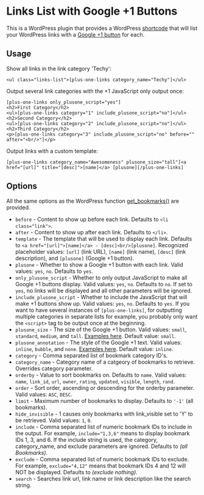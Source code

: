 Links List with Google +1 Buttons
===
This is a WordPress plugin that provides a WordPress [shortcode](http://codex.wordpress.org/Shortcode) that will list your WordPress links with a [Google +1 button](http://www.google.com/+1/button/) for each.

Usage
--
Show all links in the link category 'Techy':

    <ul class="links-list">[plus-one-links category_name="Techy"]</ul>

Output several link categories with the +1 JavaScript only output once:

    [plus-one-links only_plusone_script="yes"]
    <h2>First Category</h2>
    <ul>[plus-one-links category="1" include_plusone_script="no"]</ul>
    <h2>Second Category</h2>
    <ul>[plus-one-links category="2" include_plusone_script="no"]</ul>
    <h2>Third Category</h2>
    <p>[plus-one-links category="3" include_plusone_script="no" before="" after="<br/>"]</p>

Output links with a custom template:

    [plus-one-links category_name="Awesomeness" plusone_size="tall"]<a href="[url]" title="[desc]">[name]</a> [plusone][/plus-one-links]

Options
--
All the same options as the WordPress function [get_bookmarks()](http://codex.wordpress.org/Function_Reference/get_bookmarks) are provided.

- `before` - Content to show up before each link.  Defaults to `<li class="link">`.
- `after` - Content to show up after each link.  Defaults to `</li>`.
- `template` - The template that will be used to display each link.  Defaults to `<a href="[url]">[name]</a> - [desc]<br/>[plusone]`.  Recognized placeholder values:  `[url]` (link URL), `[name]` (link name), `[desc]` (link description), and `[plusone]` (Google +1 button).
- `plusone` - Whether to show a Google +1 button with each link.  Valid values:  `yes`, `no`.  Defaults to `yes`.
- `only_plusone_script` - Whether to only output JavaScript to make all Google +1 buttons display.  Valid values:  `yes`, `no`.  Defaults to `no`.  If set to `yes`, no links will be displayed and all other parameters will be ignored.
- `include_plusone_script` - Whether to include the JavaScript that will make +1 buttons show up.  Valid values:  `yes`, `no`.  Defaults to `yes`.  If you want to have several instances of `[plus-one-links]`, for outputting multiple categories in separate lists for example, you probably only want the `<script>` tag to be output once at the beginning.
- `plusone_size` - The size of the Google +1 button.  Valid values:  `small`, `standard`, `medium`, and `tall`.  [Examples here](http://www.google.com/webmasters/+1/button/).  Default value:  `small`.
- `plusone_annotation` - The style of the Google +1 text.  Valid values:  `inline`, `bubble`, and `none`.  [Examples here](http://www.google.com/webmasters/+1/button/).  Default value:  `inline`.
- `category` - Comma separated list of bookmark category ID's.
- `category_name` - Category name of a catgeory of bookmarks to retrieve. Overrides category parameter.
- `orderby` - Value to sort bookmarks on. Defaults to `name`.  Valid values:  `name`, `link_id`, `url`, `owner`, `rating`, `updated`, `visible`, `length`, `rand`.
- `order` - Sort order, ascending or descending for the orderby parameter.  Valid values:  `ASC`, `DESC`.
- `limit` - Maximum number of bookmarks to display. Defaults to `'-1'` (all bookmarks).
- `hide_invisible` - 1 causes only bookmarks with link_visible set to 'Y' to be retrieved.  Valid values:  `1`, `0`.
- `include` - Comma separated list of numeric bookmark IDs to include in the output. For example, `include="1,3,6"` means to display bookmark IDs 1, 3, and 6. If the include string is used, the category, category_name, and exclude parameters are ignored. Defaults to *(all Bookmarks)*.
- `exclude` - Comma separated list of numeric bookmark IDs to exclude. For example, `exclude="4,12"` means that bookmark IDs 4 and 12 will NOT be displayed. Defaults to *(exclude nothing)*.
- `search` - Searches link url, link name or link description like the search string.
